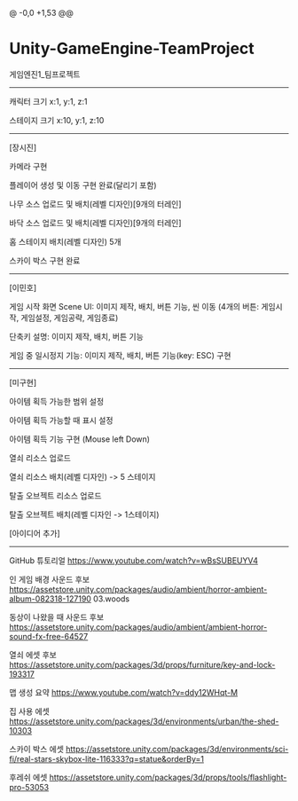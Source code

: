 @ -0,0 +1,53 @@
# Unity-GameEngine-TeamProject
게임엔진1_팀프로젝트

------------------------------------------------
캐릭터 크기 x:1, y:1, z:1

스테이지 크기 x:10, y:1, z:10

------------------------------------------------
[장시진]

카메라 구현

플레이어 생성 및 이동 구현 완료(달리기 포함)

나무 소스 업로드 및 배치(레벨 디자인)[9개의 터레인]

바닥 소스 업로드 및 배치(레벨 디자인)[9개의 터레인]

홈 스테이지 배치(레벨 디자인) 5개 

스카이 박스 구현 완료

------------------------------------------------
[이민호]

게임 시작 화면 Scene UI: 이미지 제작, 배치, 버튼 기능, 씬 이동 (4개의 버튼: 게임시작, 게임설정, 게임공략, 게임종료)

단축키 설명: 이미지 제작, 배치, 버튼 기능


게임 중 일시정지 기능: 이미지 제작, 배치, 버튼 기능(key: ESC) 구현 

------------------------------------------------
[미구현]

아이템 획득 가능한 범위 설정

아이템 획득 가능할 때 표시 설정

아이템 획득 기능 구현 (Mouse left Down)


열쇠 리소스 업로드

열쇠 리소스 배치(레벨 디자인) -> 5 스테이지


탈출 오브젝트 리소스 업로드

탈출 오브젝트 배치(레벨 디자인 -> 1스테이지)


[아이디어 추가]


------------------------------------------------

GitHub 튜토리얼
https://www.youtube.com/watch?v=wBsSUBEUYV4

인 게임 배경 사운드 후보
https://assetstore.unity.com/packages/audio/ambient/horror-ambient-album-082318-127190
03.woods

동상이 나왔을 때 사운드 후보
https://assetstore.unity.com/packages/audio/ambient/ambient-horror-sound-fx-free-64527

열쇠 에셋 후보
https://assetstore.unity.com/packages/3d/props/furniture/key-and-lock-193317

맵 생성 요약
https://www.youtube.com/watch?v=ddy12WHqt-M

집 사용 에셋 
https://assetstore.unity.com/packages/3d/environments/urban/the-shed-10303

스카이 박스 에셋
https://assetstore.unity.com/packages/3d/environments/sci-fi/real-stars-skybox-lite-116333?q=statue&orderBy=1

후레쉬 에셋
https://assetstore.unity.com/packages/3d/props/tools/flashlight-pro-53053
